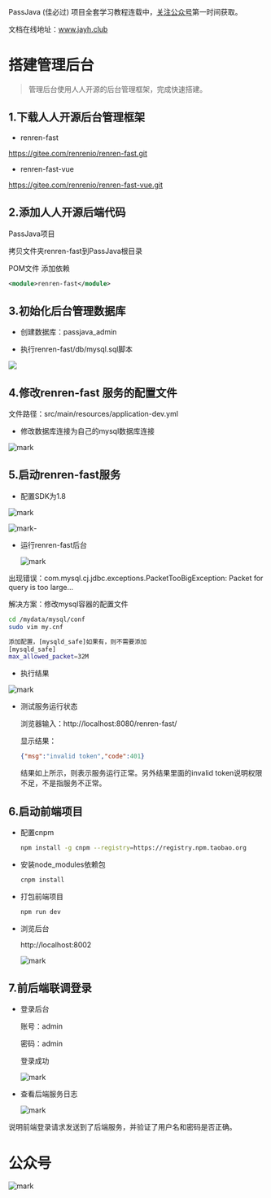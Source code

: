 

PassJava (佳必过) 项目全套学习教程连载中，[关注公众号](#公众号)第一时间获取。

文档在线地址：www.jayh.club



# 搭建管理后台

> 管理后台使用人人开源的后台管理框架，完成快速搭建。

## 1.下载人人开源后台管理框架

- renren-fast

https://gitee.com/renrenio/renren-fast.git

- renren-fast-vue

https://gitee.com/renrenio/renren-fast-vue.git

## 2.添加人人开源后端代码

PassJava项目

拷贝文件夹renren-fast到PassJava根目录

POM文件 添加依赖

``` xml
<module>renren-fast</module>
```

## 3.初始化后台管理数据库

- 创建数据库：passjava_admin

- 执行renren-fast/db/mysql.sql脚本

![](http://cdn.jayh.club/blog/20200411/juqCArak674q.png?imageslim)

## 4.修改renren-fast 服务的配置文件

文件路径：src/main/resources/application-dev.yml

- 修改数据库连接为自己的mysql数据库连接

![mark](http://cdn.jayh.club/blog/20200411/gisvmdRTwJmz.png?imageslim)

## 5.启动renren-fast服务

- 配置SDK为1.8 

![mark](http://cdn.jayh.club/blog/20200411/rR2Pthfpcya9.png?imageslim)

![mark](http://cdn.jayh.club/blog/20200411/swolhMLLHlLD.png?imageslim)- 

- 运行renren-fast后台

  ![mark](http://cdn.jayh.club/blog/20200411/gMYiHlBHl4zn.png?imageslim)

出现错误：com.mysql.cj.jdbc.exceptions.PacketTooBigException: Packet for query is too large...

解决方案：修改mysql容器的配置文件

``` sh
cd /mydata/mysql/conf
sudo vim my.cnf

添加配置，[mysqld_safe]如果有，则不需要添加
[mysqld_safe]
max_allowed_packet=32M
```

- 执行结果

![mark](http://cdn.jayh.club/blog/20200411/IFil27TVJIQT.png?imageslim)

- 测试服务运行状态

  浏览器输入：http://localhost:8080/renren-fast/

  显示结果：

  ``` json
  {"msg":"invalid token","code":401}
  ```

  结果如上所示，则表示服务运行正常。另外结果里面的invalid token说明权限不足，不是指服务不正常。

## 6.启动前端项目

- 配置cnpm

  ``` sh
  npm install -g cnpm --registry=https://registry.npm.taobao.org
  ```

- 安装node_modules依赖包

  ``` sh
  cnpm install
  ```

- 打包前端项目

  ```  sh
  npm run dev
  ```

- 浏览后台

  http://localhost:8002

  ![mark](http://cdn.jayh.club/blog/20200411/F6qFoEbBFFKP.png?imageslim)

## 7.前后端联调登录

- 登录后台

  账号：admin

  密码：admin

  登录成功

  ![mark](http://cdn.jayh.club/blog/20200411/c2RmpUrgw7MP.png?imageslim)

- 查看后端服务日志

  ![mark](http://cdn.jayh.club/blog/20200411/oPGlFndNIRps.png?imageslim)

说明前端登录请求发送到了后端服务，并验证了用户名和密码是否正确。



# 公众号

![mark](http://cdn.jayh.club/blog/20200404/GU60Sv47XT7J.png?imageslim)